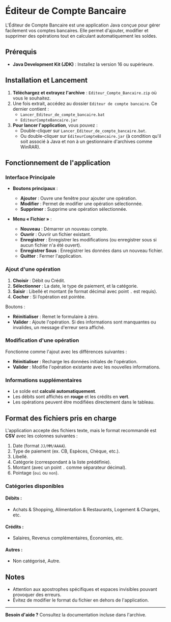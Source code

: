 # Éditeur de Compte Bancaire

L'Éditeur de Compte Bancaire est une application Java conçue pour gérer facilement vos comptes bancaires. Elle permet d'ajouter, modifier et supprimer des opérations tout en calculant automatiquement les soldes.

## Prérequis

- **Java Development Kit (JDK)** : Installez la version 16 ou supérieure.

## Installation et Lancement

1. **Téléchargez et extrayez l'archive** : `Editeur_Compte_Bancaire.zip` où vous le souhaitez.
2. Une fois extrait, accédez au dossier `Editeur de compte bancaire`. Ce dernier contient :
   - `Lancer_Editeur_de_compte_bancaire.bat`
   - `EditeurCompteBancaire.jar`
3. **Pour lancer l'application**, vous pouvez :
   - Double-cliquer sur `Lancer_Editeur_de_compte_bancaire.bat`.
   - Ou double-cliquer sur `EditeurCompteBancaire.jar` (à condition qu'il soit associé à Java et non à un gestionnaire d'archives comme WinRAR).

## Fonctionnement de l'application

### Interface Principale
- **Boutons principaux** :
  - **Ajouter** : Ouvre une fenêtre pour ajouter une opération.
  - **Modifier** : Permet de modifier une opération sélectionnée.
  - **Supprimer** : Supprime une opération sélectionnée.

- **Menu « Fichier »** :
  - **Nouveau** : Démarrer un nouveau compte.
  - **Ouvrir** : Ouvrir un fichier existant.
  - **Enregistrer** : Enregistrer les modifications (ou enregistrer sous si aucun fichier n'a été ouvert).
  - **Enregistrer Sous** : Enregistrer les données dans un nouveau fichier.
  - **Quitter** : Fermer l'application.

### Ajout d'une opération
1. **Choisir** : Débit ou Crédit.
2. **Sélectionner** : La date, le type de paiement, et la catégorie.
3. **Saisir** : Libellé et montant (le format décimal avec point `.` est requis).
4. **Cocher** : Si l’opération est pointée.

Boutons :
- **Réinitialiser** : Remet le formulaire à zéro.
- **Valider** : Ajoute l'opération. Si des informations sont manquantes ou invalides, un message d'erreur sera affiché.

### Modification d'une opération
Fonctionne comme l'ajout avec les différences suivantes :
- **Réinitialiser** : Recharge les données initiales de l'opération.
- **Valider** : Modifie l'opération existante avec les nouvelles informations.

### Informations supplémentaires
- Le solde est **calculé automatiquement**.
- Les débits sont affichés en **rouge** et les crédits en **vert**.
- Les opérations peuvent être modifiées directement dans le tableau.

## Format des fichiers pris en charge

L'application accepte des fichiers texte, mais le format recommandé est **CSV** avec les colonnes suivantes :
1. Date (format `JJ/MM/AAAA`).
2. Type de paiement (ex. CB, Espèces, Chèque, etc.).
3. Libellé.
4. Catégorie (correspondant à la liste prédéfinie).
5. Montant (avec un point `.` comme séparateur décimal).
6. Pointage (`oui` ou `non`).

### Catégories disponibles
#### Débits :
- Achats & Shopping, Alimentation & Restaurants, Logement & Charges, etc.
#### Crédits :
- Salaires, Revenus complémentaires, Économies, etc.
#### Autres :
- Non catégorisé, Autre.

## Notes
- Attention aux apostrophes spécifiques et espaces invisibles pouvant provoquer des erreurs.
- Évitez de modifier le format du fichier en dehors de l'application.

---

**Besoin d'aide ?** Consultez la documentation incluse dans l'archive.

